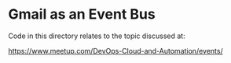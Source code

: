 # Gmail as an Event Bus

Code in this directory relates to the topic discussed at:

https://www.meetup.com/DevOps-Cloud-and-Automation/events/
